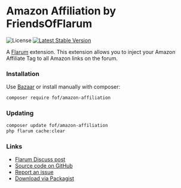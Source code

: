 # Amazon Affiliation by FriendsOfFlarum

![License](https://img.shields.io/badge/license-MIT-blue.svg) [![Latest Stable Version](https://img.shields.io/packagist/v/fof/amazon-affiliation.svg)](https://packagist.org/packages/fof/amazon-affiliation)

A [Flarum](http://flarum.org) extension. This extension allows you to inject your Amazon Affiliate Tag to all Amazon links on the forum.

### Installation

Use [Bazaar](https://discuss.flarum.org/d/5151-flagrow-bazaar-the-extension-marketplace) or install manually with composer:

```sh
composer require fof/amazon-affiliation
```

### Updating

```sh
composer update fof/amazon-affiliation
php flarum cache:clear
```

### Links

- [Flarum Discuss post](https://discuss.flarum.org/d/12389)
- [Source code on GitHub](https://github.com/FriendsOfFlarum/amazon-affiliation)
- [Report an issue](https://github.com/FriendsOfFlarum/amazon-affiliation/issues)
- [Download via Packagist](https://packagist.org/packages/fof/amazon-affiliation)
